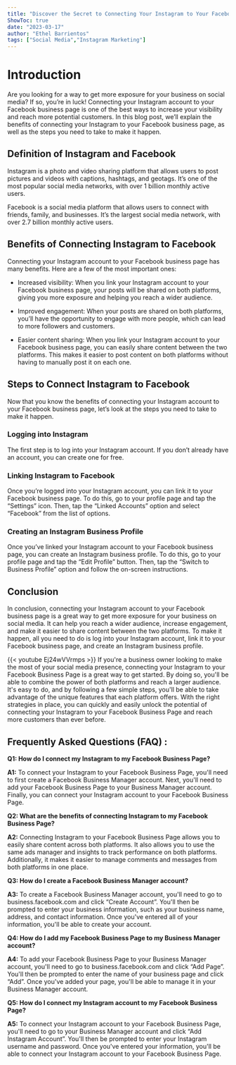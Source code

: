 ```yaml
---
title: "Discover the Secret to Connecting Your Instagram to Your Facebook Business Page!"
ShowToc: true 
date: "2023-03-17"
author: "Ethel Barrientos" 
tags: ["Social Media","Instagram Marketing"]
---
```

# Introduction

Are you looking for a way to get more exposure for your business on social media? If so, you’re in luck! Connecting your Instagram account to your Facebook business page is one of the best ways to increase your visibility and reach more potential customers. In this blog post, we’ll explain the benefits of connecting your Instagram to your Facebook business page, as well as the steps you need to take to make it happen.

## Definition of Instagram and Facebook

Instagram is a photo and video sharing platform that allows users to post pictures and videos with captions, hashtags, and geotags. It’s one of the most popular social media networks, with over 1 billion monthly active users.

Facebook is a social media platform that allows users to connect with friends, family, and businesses. It’s the largest social media network, with over 2.7 billion monthly active users.

## Benefits of Connecting Instagram to Facebook

Connecting your Instagram account to your Facebook business page has many benefits. Here are a few of the most important ones:

- Increased visibility: When you link your Instagram account to your Facebook business page, your posts will be shared on both platforms, giving you more exposure and helping you reach a wider audience.

- Improved engagement: When your posts are shared on both platforms, you’ll have the opportunity to engage with more people, which can lead to more followers and customers.

- Easier content sharing: When you link your Instagram account to your Facebook business page, you can easily share content between the two platforms. This makes it easier to post content on both platforms without having to manually post it on each one.

## Steps to Connect Instagram to Facebook

Now that you know the benefits of connecting your Instagram account to your Facebook business page, let’s look at the steps you need to take to make it happen.

### Logging into Instagram

The first step is to log into your Instagram account. If you don’t already have an account, you can create one for free.

### Linking Instagram to Facebook

Once you’re logged into your Instagram account, you can link it to your Facebook business page. To do this, go to your profile page and tap the “Settings” icon. Then, tap the “Linked Accounts” option and select “Facebook” from the list of options.

### Creating an Instagram Business Profile

Once you’ve linked your Instagram account to your Facebook business page, you can create an Instagram business profile. To do this, go to your profile page and tap the “Edit Profile” button. Then, tap the “Switch to Business Profile” option and follow the on-screen instructions.

## Conclusion

In conclusion, connecting your Instagram account to your Facebook business page is a great way to get more exposure for your business on social media. It can help you reach a wider audience, increase engagement, and make it easier to share content between the two platforms. To make it happen, all you need to do is log into your Instagram account, link it to your Facebook business page, and create an Instagram business profile.

{{< youtube Ej24wVVrmps >}} 
If you're a business owner looking to make the most of your social media presence, connecting your Instagram to your Facebook Business Page is a great way to get started. By doing so, you'll be able to combine the power of both platforms and reach a larger audience. It's easy to do, and by following a few simple steps, you'll be able to take advantage of the unique features that each platform offers. With the right strategies in place, you can quickly and easily unlock the potential of connecting your Instagram to your Facebook Business Page and reach more customers than ever before.

## Frequently Asked Questions (FAQ) :
**Q1: How do I connect my Instagram to my Facebook Business Page?**

**A1:** To connect your Instagram to your Facebook Business Page, you'll need to first create a Facebook Business Manager account. Next, you'll need to add your Facebook Business Page to your Business Manager account. Finally, you can connect your Instagram account to your Facebook Business Page. 

**Q2: What are the benefits of connecting Instagram to my Facebook Business Page?**

**A2:** Connecting Instagram to your Facebook Business Page allows you to easily share content across both platforms. It also allows you to use the same ads manager and insights to track performance on both platforms. Additionally, it makes it easier to manage comments and messages from both platforms in one place. 

**Q3: How do I create a Facebook Business Manager account?**

**A3:** To create a Facebook Business Manager account, you'll need to go to business.facebook.com and click “Create Account”. You'll then be prompted to enter your business information, such as your business name, address, and contact information. Once you've entered all of your information, you'll be able to create your account. 

**Q4: How do I add my Facebook Business Page to my Business Manager account?**

**A4:** To add your Facebook Business Page to your Business Manager account, you'll need to go to business.facebook.com and click “Add Page”. You'll then be prompted to enter the name of your business page and click “Add”. Once you've added your page, you'll be able to manage it in your Business Manager account. 

**Q5: How do I connect my Instagram account to my Facebook Business Page?**

**A5:** To connect your Instagram account to your Facebook Business Page, you'll need to go to your Business Manager account and click “Add Instagram Account”. You'll then be prompted to enter your Instagram username and password. Once you've entered your information, you'll be able to connect your Instagram account to your Facebook Business Page.


